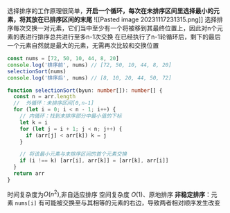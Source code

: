 选择排序的工作原理很简单，**开启一个循环，每次在未排序区间里选择最小的元素，将其放在已排序区间的末尾**
![[Pasted image 20231117231315.png]]
选择排序每次交换一对元素，它们当中至少有一个将被移到其最终位置上，因此对n个元素的表进行排序总共进行至多n-1次交换
在已经执行了n-1轮循环后，剩下的最后一个元素自然就是最大的元素，无需再次比较和交换位置
```typescript
const nums = [72, 50, 10, 44, 8, 20]
console.log('排序前', nums) // [72, 50, 10, 44, 8, 20]
selectionSort(nums)
console.log('排序后', nums) // [8, 10, 20, 44, 50, 72]

function selectionSort(byun: number[]): number[] {
  const n = arr.length
  //  外循环：未排序区间[0,n-1]
  for (let i = 0; i < n - 1; i++) {
    // 内循环：找到未排序部分中最小值的下标
    let k = i
    for (let j = i + 1; j < n; j++) {
      if (arr[j] < arr[k]) k = j
    }

    // 将该最小元素与未排序区间的首个元素交换
    if (i !== k) [arr[i], arr[k]] = [arr[k], arr[i]]
  }
  return arr
}
```
时间复杂度为$O(n^2)$,非自适应排序
空间复杂度 $O(1)$、原地排序
**非稳定排序**：元素 `nums[i]` 有可能被交换至与其相等的元素的右边，导致两者相对顺序发生改变
